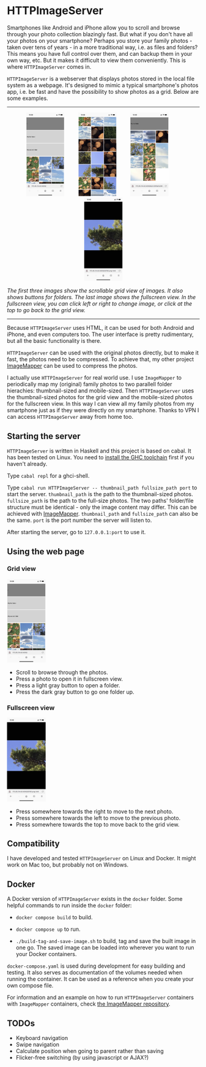 
# HTTPImageServer

Smartphones like Android and iPhone allow you to scroll and browse through your photo collection blazingly fast. But what if you don't have all your photos on your smartphone? Perhaps you store your family photos - taken over tens of years - in a more traditional way, i.e. as files and folders? This means you have full control over them, and can backup them in your own way, etc. But it makes it difficult to view them conveniently. This is where `HTTPImageServer` comes in.

`HTTPImageServer` is a webserver that displays photos stored in the local file system as a webpage. It's designed to mimic a typical smartphone's photos app, i.e. be fast and have the possibility to show photos as a grid. Below are some examples.

---

<p align="center">
    <img src="readme/root_folder_top.jpeg" width="20%"/>
    &nbsp; &nbsp; &nbsp; &nbsp;
    <img src="readme/root_folder_mid.jpeg" width="20%"/>
    &nbsp; &nbsp; &nbsp; &nbsp;
    <img src="readme/sub_folder.jpeg" width="20%"/>
    &nbsp; &nbsp; &nbsp; &nbsp;
    <img src="readme/image_view.jpeg" width="20%"/>
</p>

*The first three images show the scrollable grid view of images. It also shows buttons for folders. The last image shows the fullscreen view. In the fullscreen view, you can click left or right to change image, or click at the top to go back to the grid view.*

---

Because `HTTPImageServer` uses HTML, it can be used for both Android and iPhone, and even computers too. The user interface is pretty rudimentary, but all the basic functionality is there.

`HTTPImageServer` can be used with the original photos directly, but to make it fast, the photos need to be compressed. To achieve that, my other project [ImageMapper](https://github.com/osklunds/ImageMapper) can be used to compress the photos.

I actually use `HTTPImageServer` for real world use. I use `ImageMapper` to periodically map my (original) family photos to two parallell folder hierachies: thumbnail-sized and mobile-sized. Then `HTTPImageServer` uses the thumbnail-sized photos for the grid view and the mobile-sized photos for the fullscreen view. In this way I can view all my family photos from my smartphone just as if they were directly on my smartphone. Thanks to VPN I can access `HTTPImageServer` away from home too.

## Starting the server

`HTTPImageServer` is written in Haskell and this project is based on cabal. It has been tested on Linux. You need to [install the GHC toolchain](https://www.haskell.org/ghcup/) first if you haven't already.

Type `cabal repl` for a ghci-shell.

Type `cabal run HTTPImageServer -- thumbnail_path fullsize_path port` to start the server. `thumbnail_path` is the path to the thumbnail-sized photos. `fullsize_path` is the path to the full-size photos. The two paths' folder/file structure must be identical - only the image content may differ. This can be achieved with [ImageMapper](https://github.com/osklunds/ImageMapper). `thumbnail_path` and `fullsize_path` can also be the same. `port` is the port number the server will listen to.

After starting the server, go to `127.0.0.1:port` to use it.

## Using the web page

### Grid view

<img src="readme/root_folder_top.jpeg" width="20%"/>

- Scroll to browse through the photos.
- Press a photo to open it in fullscreen view.
- Press a light gray button to open a folder.
- Press the dark gray button to go one folder up.

### Fullscreen view

<img src="readme/image_view.jpeg" width="20%"/>

- Press somewhere towards the right to move to the next photo.
- Press somewhere towards the left to move to the previous photo.
- Press somewhere towards the top to move back to the grid view.

## Compatibility

I have developed and tested `HTTPImageServer` on Linux and Docker. It might work on Mac too, but probably not on Windows.

## Docker

A Docker version of `HTTPImageServer` exists in the `docker` folder. Some helpful commands to run inside the `docker` folder:

- `docker compose build` to build.

- `docker compose up` to run.

- `./build-tag-and-save-image.sh` to build, tag and save the built image in one go. The saved image can be loaded into wherever you want to run your Docker containers.

`docker-compose.yaml` is used during development for easy building and testing. It also serves as documentation of the volumes needed when running the container. It can be used as a reference when you create your own compose file.

For information and an example on how to run `HTTPImageServer` containers with `ImageMapper` containers, check [the ImageMapper repository](https://github.com/osklunds/ImageMapper).

## TODOs

- Keyboard navigation
- Swipe navigation
- Calculate position when going to parent rather than saving
- Flicker-free switching (by using javascript or AJAX?)
